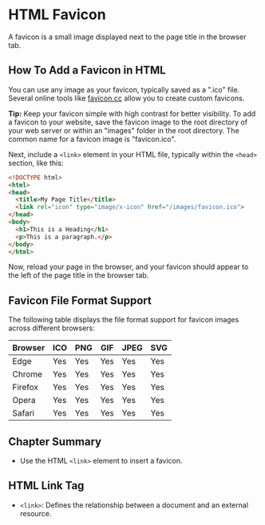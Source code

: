 # HTML Favicon
A favicon is a small image displayed next to the page title in the browser tab.
## How To Add a Favicon in HTML
You can use any image as your favicon, typically saved as a ".ico" file. Several online tools like [favicon.cc](https://www.favicon.cc) allow you to create custom favicons.

**Tip:** Keep your favicon simple with high contrast for better visibility.
To add a favicon to your website, save the favicon image to the root directory of your web server or within an "images" folder in the root directory. The common name for a favicon image is "favicon.ico".

Next, include a `<link>` element in your HTML file, typically within the `<head>` section, like this:

```html
<!DOCTYPE html>
<html>
<head>
  <title>My Page Title</title>
  <link rel="icon" type="image/x-icon" href="/images/favicon.ico">
</head>
<body>
  <h1>This is a Heading</h1>
  <p>This is a paragraph.</p>
</body>
</html>
```

Now, reload your page in the browser, and your favicon should appear to the left of the page title in the browser tab.

## Favicon File Format Support

The following table displays the file format support for favicon images across different browsers:

| Browser | ICO | PNG | GIF | JPEG | SVG |
|---------|-----|-----|-----|------|-----|
| Edge    | Yes | Yes | Yes | Yes  | Yes |
| Chrome  | Yes | Yes | Yes | Yes  | Yes |
| Firefox | Yes | Yes | Yes | Yes  | Yes |
| Opera   | Yes | Yes | Yes | Yes  | Yes |
| Safari  | Yes | Yes | Yes | Yes  | Yes |

## Chapter Summary

- Use the HTML `<link>` element to insert a favicon.

## HTML Link Tag

- `<link>`: Defines the relationship between a document and an external resource.


